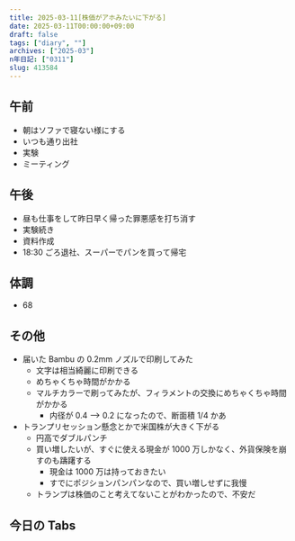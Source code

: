 ```yaml
---
title: 2025-03-11[株価がアホみたいに下がる]
date: 2025-03-11T00:00:00+09:00
draft: false
tags: ["diary", ""]
archives: ["2025-03"]
n年日記: ["0311"]
slug: 413584
---
```


## 午前

- 朝はソファで寝ない様にする
- いつも通り出社
- 実験
- ミーティング

## 午後

- 昼も仕事をして昨日早く帰った罪悪感を打ち消す
- 実験続き
- 資料作成
- 18:30 ごろ退社、スーパーでパンを買って帰宅

## 体調

- 68

## その他

- 届いた Bambu の 0.2mm ノズルで印刷してみた
  - 文字は相当綺麗に印刷できる
  - めちゃくちゃ時間がかかる
  - マルチカラーで刷ってみたが、フィラメントの交換にめちゃくちゃ時間がかかる
    - 内径が 0.4 --> 0.2 になったので、断面積 1/4 かあ
- トランプリセッション懸念とかで米国株が大きく下がる
  - 円高でダブルパンチ
  - 買い増したいが、すぐに使える現金が 1000 万しかなく、外貨保険を崩すのも躊躇する
    - 現金は 1000 万は持っておきたい
    - すでにポジションパンパンなので、買い増しせずに我慢
  - トランプは株価のこと考えてないことがわかったので、不安だ

## 今日の Tabs
